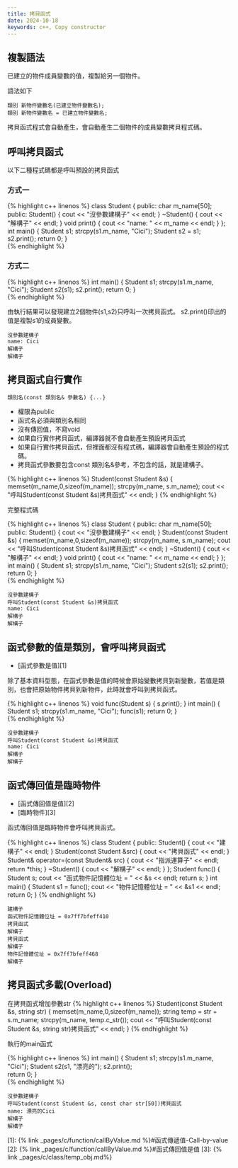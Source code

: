 ```yaml
---
title: 拷貝函式
date: 2024-10-18
keywords: c++, Copy constructor
---
```


## 複製語法

已建立的物件成員變數的值，複製給另一個物件。

語法如下
```
類別 新物件變數名(已建立物件變數名);
類別 新物件變數名 = 已建立物件變數名;
```

拷貝函式程式會自動產生，會自動產生二個物件的成員變數拷貝程式碼。

## 呼叫拷貝函式

以下二種程式碼都是呼叫預設的拷貝函式

### 方式一

{% highlight c++ linenos %}
class Student {
public:
    char m_name[50];
public:
    Student() {
        cout << "沒參數建構子" << endl;
    }
    ~Student() {
        cout << "解構子" << endl;
    }
    void print() {
        cout << "name: " << m_name << endl;
    }
};
int main() {
    Student s1;
    strcpy(s1.m_name, "Cici");
    Student s2 = s1;
    s2.print();
    return 0;
}    
{% endhighlight %}

### 方式二

{% highlight c++ linenos %}
int main() {
    Student s1;
    strcpy(s1.m_name, "Cici");
    Student s2(s1);
    s2.print();
    return 0;
}    
{% endhighlight %}

由執行結果可以發現建立2個物件(s1,s2)只呼叫一次拷貝函式。
s2.print()印出的值是複製s1的成員變數。

```
沒參數建構子
name: Cici
解構子
解構子
```

## 拷貝函式自行實作

```
類別名(const 類別名& 參數名) {...}
```

- 權限為public
- 函式名必須與類別名相同
- 沒有傳回值，不寫void
- 如果自行實作拷貝函式，編譯器就不會自動產生預設拷貝函式
- 如果自行實作拷貝函式，但裡面都沒有程式碼，編譯器會自動產生預設的程式碼。
- 拷貝函式參數要包含const 類別名&參考，不包含的話，就是建構子。

{% highlight c++ linenos %}
    Student(const Student &s) {
        memset(m_name,0,sizeof(m_name));
        strcpy(m_name, s.m_name);
        cout << "呼叫Student(const Student &s)拷貝函式" << endl;
    }
{% endhighlight %}

完整程式碼

{% highlight c++ linenos %}
class Student {
public:
    char m_name[50];
public:
    Student() {
        cout << "沒參數建構子" << endl;
    }
    Student(const Student &s) {
        memset(m_name,0,sizeof(m_name));
        strcpy(m_name, s.m_name);
        cout << "呼叫Student(const Student &s)拷貝函式" << endl;
    }
    ~Student() {
        cout << "解構子" << endl;
    }
    void print() {
        cout << "name: " << m_name << endl;
    }
};
int main() {
    Student s1;
    strcpy(s1.m_name, "Cici");
    Student s2(s1);
    s2.print();
    return 0;
}    
{% endhighlight %}

```
沒參數建構子
呼叫Student(const Student &s)拷貝函式
name: Cici
解構子
解構子
```

## 函式參數的值是類別，會呼叫拷貝函式

- [函式參數是值][1]

除了基本資料型態，在函式參數是值的時候會原始變數拷貝到新變數，若值是類別，也會把原始物件拷貝到新物件，此時就會呼叫到拷貝函式。

{% highlight c++ linenos %}
void func(Student s) {
    s.print();
}
int main() {
    Student s1;
    strcpy(s1.m_name, "Cici");
    func(s1);
    return 0;
}    
{% endhighlight %}

```
沒參數建構子
呼叫Student(const Student &s)拷貝函式
name: Cici
解構子
解構子
```
## 函式傳回值是臨時物件

- [函式傳回值是值][2]
- [臨時物件][3]

函式傳回值是臨時物件會呼叫拷貝函式。

{% highlight c++ linenos %}
class Student {
public:
    Student() {
        cout << "建構子" << endl;
    }
    Student(const Student &src) {
        cout << "拷貝函式" << endl;
    }
    Student& operator=(const Student& src) {
        cout << "指派運算子" << endl;
        return *this;
    }
    ~Student() {
        cout << "解構子" << endl;
    }
};
Student func() {
    Student s;
    cout << "函式物件記憶體位址 = " << &s << endl;
    return s;
}
int main() {
    Student s1 = func();
    cout << "物件記憶體位址 = " << &s1 << endl;
    return 0;
}
{% endhighlight %}  

```
建構子
函式物件記憶體位址 = 0x7ff7bfeff410
拷貝函式
解構子
拷貝函式
解構子
物件記憶體位址 = 0x7ff7bfeff468
解構子
```  

## 拷貝函式多載(Overload)

在拷貝函式增加參數str
{% highlight c++ linenos %}
    Student(const Student &s, string str) {
        memset(m_name,0,sizeof(m_name));
        string temp = str + s.m_name;
        strcpy(m_name, temp.c_str());
        cout << "呼叫Student(const Student &s, string str)拷貝函式" << endl;
    }
{% endhighlight %}  

執行的main函式

{% highlight c++ linenos %}
int main() {
    Student s1;
    strcpy(s1.m_name, "Cici");
    Student s2(s1, "漂亮的");
    s2.print();    
    return 0;
}    
{% endhighlight %} 

```
沒參數建構子
呼叫Student(const Student &s, const char str[50])拷貝函式
name: 漂亮的Cici
解構子
解構子
```   

[1]: {% link _pages/c/function/callByValue.md %}#函式傳遞值-Call-by-value
[2]: {% link _pages/c/function/callByValue.md %}#函式傳回值是值
[3]: {% link _pages/c/class/temp_obj.md%}